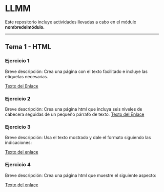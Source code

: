 # LLMM

Este repositorio incluye actividades llevadas a cabo en el módulo **nombredelmódulo**.

---

## Tema 1 - HTML

### Ejercicio 1
Breve descripción: Crea una página con el texto facilitado e incluye las etiquetas necesarias.


[Texto del Enlace](https://github.com/adrianortaaa/LLMM/blob/main/Ejercicio1.html)

### Ejercicio 2
Breve descripción: Crea una página html que incluya seis niveles de cabecera seguidas de un pequeño párrafo de texto.
[Texto del Enlace](https://github.com/adrianortaaa/LLMM/blob/main/Ejercicio2.html)

### Ejercicio 3
Breve descripción: Usa el texto mostrado y dale el formato siguiendo las indicaciones:

[Texto del enlace](https://github.com/adrianortaaa/LLMM/blob/main/Ejercicio3.html)

### Ejercicio 4
Breve descripción: Crea una página html que muestre el siguiente aspecto:

[Texto del enlace]()
